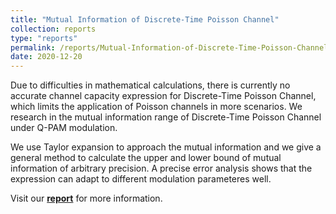 ```yaml
---
title: "Mutual Information of Discrete-Time Poisson Channel"
collection: reports
type: "reports"
permalink: /reports/Mutual-Information-of-Discrete-Time-Poisson-Channel
date: 2020-12-20
---
```


Due to difficulties in mathematical calculations, there is currently no accurate channel capacity expression for Discrete-Time Poisson Channel, which limits the application of Poisson channels in more scenarios. We research in the mutual information range of Discrete-Time Poisson Channel under Q-PAM modulation.

We use Taylor expansion to approach the mutual information and we give a general method to calculate the upper and lower bound of mutual information of arbitrary precision. A precise error analysis shows that the expression can adapt to different modulation parameteres well.

Visit our **[report](reports/mutual%20information%20report.pdf)** for more information.